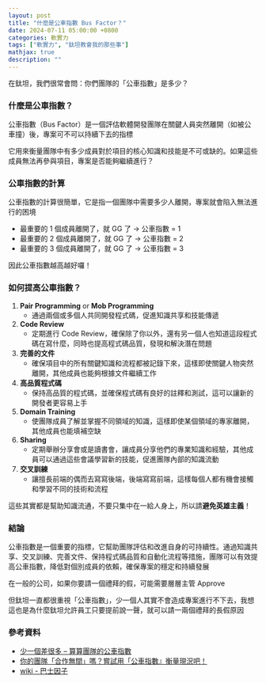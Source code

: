 ```yaml
---
layout: post
title: "什麼是公車指數 Bus Factor？"
date: 2024-07-11 05:00:00 +0800
categories: 軟實力
tags: ["軟實力", "鈦坦教會我的那些事"]
mathjax: true
description: ""
---
```


在鈦坦，我們很常會問：你們團隊的「公車指數」是多少？

### 什麼是公車指數？

公車指數（Bus Factor）是一個評估軟體開發團隊在關鍵人員突然離開（如被公車撞）後，專案可不可以持續下去的指標

它用來衡量團隊中有多少成員對於項目的核心知識和技能是不可或缺的。如果這些成員無法再參與項目，專案是否能夠繼續進行？

### 公車指數的計算

公車指數的計算很簡單，它是指一個團隊中需要多少人離開，專案就會陷入無法進行的困境

- 最重要的 1 個成員離開了，就 GG 了 -> 公車指數 = 1
- 最重要的 2 個成員離開了，就 GG 了 -> 公車指數 = 2
- 最重要的 3 個成員離開了，就 GG 了 -> 公車指數 = 3

因此公車指數越高越好囉！

### 如何提高公車指數？

1. **Pair Programming** or **Mob Programming**
   - 通過兩個或多個人共同開發程式碼，促進知識共享和技能傳遞
2. **Code Review**
   - 定期進行 Code Review，確保除了你以外，還有另一個人也知道這段程式碼在寫什麼，同時也提高程式碼品質，發現和解決潛在問題
3. **完善的文件**
   - 確保項目中的所有關鍵知識和流程都被記錄下來，這樣即使關鍵人物突然離開，其他成員也能夠根據文件繼續工作
4. **高品質程式碼**
   - 保持高品質的程式碼，並確保程式碼有良好的註釋和測試，這可以讓新的開發者更容易上手
5. **Domain Training**
   - 使團隊成員了解並掌握不同領域的知識，這樣即使某個領域的專家離開，其他成員也能填補空缺
6. **Sharing**
   - 定期舉辦分享會或是讀書會，讓成員分享他們的專業知識和經驗，其他成員可以通過這些會議學習新的技能，促進團隊內部的知識流動
7. **交叉訓練**
   - 讓擅長前端的偶而去寫寫後端，後端寫寫前端，這樣每個人都有機會接觸和學習不同的技術和流程

這些其實都是幫助知識流通，不要只集中在一給人身上，所以請**避免英雄主義**！

### 結論

公車指數是一個重要的指標，它幫助團隊評估和改進自身的可持續性。通過知識共享、交叉訓練、完善文件、保持程式碼品質和自動化流程等措施，團隊可以有效提高公車指數，降低對個別成員的依賴，確保專案的穩定和持續發展

在一般的公司，如果你要請一個禮拜的假，可能需要層層主管 Approve

但鈦坦一直都很重視「公車指數」，少一個人其實不會造成專案進行不下去，我想這也是為什麼鈦坦允許員工只要提前說一聲，就可以請一兩個禮拜的長假原因

### 參考資料

- [少一個差很多 – 算算團隊的公車指數](https://blog.yveslin.com/2015/11/24/measure-sustainability-bus-factor/)
- [你的團隊「合作無間」嗎？嘗試用「公車指數』衡量現況吧！](https://medium.com/titansoft/bus-factor-5e3f858cb8a3)
- [wiki - 巴士因子](https://zh.wikipedia.org/wiki/%E5%B7%B4%E5%A3%AB%E5%9B%A0%E5%AD%90)
